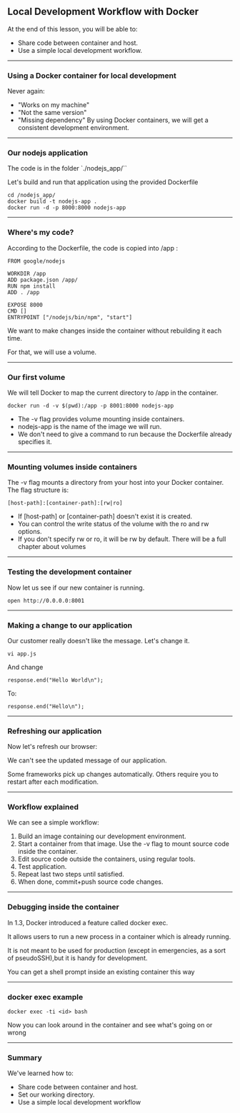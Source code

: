 ## Local Development Workflow with Docker
At the end of this lesson, you will be able to:
* Share code between container and host.
* Use a simple local development workflow.

----

### Using a Docker container for local development

Never again:
* "Works on my machine"
* "Not the same version"
* "Missing dependency"
By using Docker containers, we will get a consistent development environment.

----

### Our nodejs application

The code is in the folder `./nodejs_app/``

Let's build and run that application using the provided Dockerfile

```
cd /nodejs_app/
docker build -t nodejs-app .
docker run -d -p 8000:8000 nodejs-app
```

----

### Where's my code?

According to the Dockerfile, the code is copied into /app :
```
FROM google/nodejs

WORKDIR /app
ADD package.json /app/
RUN npm install
ADD . /app

EXPOSE 8000
CMD []
ENTRYPOINT ["/nodejs/bin/npm", "start"]
```
We want to make changes inside the container without rebuilding it each time.

For that, we will use a volume.

----

### Our first volume

We will tell Docker to map the current directory to /app in the container.
```
docker run -d -v $(pwd):/app -p 8001:8000 nodejs-app
```
* The -v flag provides volume mounting inside containers.
* nodejs-app is the name of the image we will run.
* We don't need to give a command to run because the Dockerfile already specifies it.

----

### Mounting volumes inside containers

The -v flag mounts a directory from your host into your Docker container. The flag
structure is:
```
[host-path]:[container-path]:[rw|ro]
```
* If [host-path] or [container-path] doesn't exist it is created.
* You can control the write status of the volume with the ro and rw options.
* If you don't specify rw or ro, it will be rw by default.
There will be a full chapter about volumes

----

### Testing the development container

Now let us see if our new container is running.
```
open http://0.0.0.0:8001
```

----

### Making a change to our application

Our customer really doesn't like the message. Let's change it.
```
vi app.js
```

And change
```
response.end("Hello World\n");
```

To:
```
response.end("Hello\n");
```

----

### Refreshing our application

Now let's refresh our browser:

We can't see the updated message of our application.

Some frameworks pick up changes automatically.
Others require you to restart after each modification.

----

### Workflow explained

We can see a simple workflow:
1. Build an image containing our development environment.
2. Start a container from that image.
Use the -v flag to mount source code inside the container.
3. Edit source code outside the containers, using regular tools.
4. Test application.
5. Repeat last two steps until satisfied.
6. When done, commit+push source code changes.

----

### Debugging inside the container

In 1.3, Docker introduced a feature called docker exec.

It allows users to run a new process in a container which is already running.

It is not meant to be used for production (except in emergencies, as a sort of pseudoSSH),but it is handy for development.

You can get a shell prompt inside an existing container this way

----

### docker exec example

```
docker exec -ti <id> bash
```

Now you can look around in the container and see what's going on or wrong

----

### Summary

We've learned how to:
* Share code between container and host.
* Set our working directory.
* Use a simple local development workflow